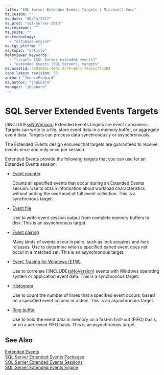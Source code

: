 ```yaml
---
title: "SQL Server Extended Events Targets | Microsoft Docs"
ms.custom: ""
ms.date: "06/13/2017"
ms.prod: "sql-server-2014"
ms.reviewer: ""
ms.suite: ""
ms.technology: 
  - "database-engine"
ms.tgt_pltfrm: ""
ms.topic: "article"
helpviewer_keywords: 
  - "targets [SQL Server extended events]"
  - "extended events [SQL Server], targets"
ms.assetid: e281684c-40d1-4cf9-a0d4-7ea1ecffa384
caps.latest.revision: 50
author: "JennieHubbard"
ms.author: "jhubbard"
manager: "jhubbard"
---
```

# SQL Server Extended Events Targets
  [!INCLUDE[ssNoVersion](../includes/ssnoversion-md.md)] Extended Events targets are event consumers. Targets can write to a file, store event data in a memory buffer, or aggregate event data. Targets can process data synchronously or asynchronously.  
  
 The Extended Events design ensures that targets are guaranteed to receive events once and only once per session.  
  
 Extended Events provide the following targets that you can use for an Extended Events session:  
  
-   [Event counter](../../2014/database-engine/event-counter-target.md)  
  
     Counts all specified events that occur during an Extended Events session. Use to obtain information about workload characteristics without adding the overhead of full event collection. This is a synchronous target.  
  
-   [Event file](../../2014/database-engine/event-file-target.md)  
  
     Use to write event session output from complete memory buffers to disk. This is an asynchronous target.  
  
-   [Event pairing](../../2014/database-engine/event-pairing-target.md)  
  
     Many kinds of events occur in pairs, such as lock acquires and lock releases. Use to determine when a specified paired event does not occur in a matched set. This is an asynchronous target.  
  
-   [Event Tracing for Windows (ETW)](../../2014/database-engine/event-tracing-for-windows-target.md)  
  
     Use to correlate [!INCLUDE[ssNoVersion](../includes/ssnoversion-md.md)] events with Windows operating system or application event data. This is a synchronous target.  
  
-   [Histogram](../../2014/database-engine/histogram-target.md)  
  
     Use to count the number of times that a specified event occurs, based on a specified event column or action. This is an asynchronous target.  
  
-   [Ring buffer](../../2014/database-engine/ring-buffer-target.md)  
  
     Use to hold the event data in memory on a first-in first-out (FIFO) basis, or on a per-event FIFO basis. This is an asynchronous target.  
  
## See Also  
 [Extended Events](../../2014/database-engine/extended-events.md)   
 [SQL Server Extended Events Packages](../../2014/database-engine/sql-server-extended-events-packages.md)   
 [SQL Server Extended Events Sessions](../../2014/database-engine/sql-server-extended-events-sessions.md)   
 [SQL Server Extended Events Engine](../../2014/database-engine/sql-server-extended-events-engine.md)  
  
  